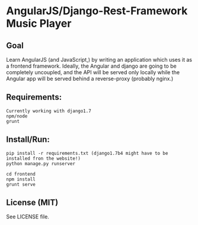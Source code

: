 AngularJS/Django-Rest-Framework Music Player
=====

Goal
-----
Learn AngularJS (and JavaScript,) by writing an application which uses it as a frontend framework. Ideally, the Angular and django are going to be completely uncoupled, and the API will be served only locally while the Angular app will be served behind a reverse-proxy (probably nginx.)

Requirements:
-----
    Currently working with django1.7
    npm/node
    grunt

Install/Run:
-----
    pip install -r requirements.txt (django1.7b4 might have to be installed fron the website!)
    python manage.py runserver

    cd frontend
    npm install
    grunt serve

License (MIT)
-----
See LICENSE file.